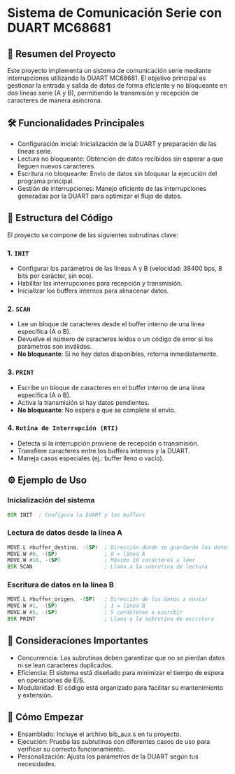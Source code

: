 # Sistema de Comunicación Serie con DUART MC68681
## 📌 Resumen del Proyecto
Este proyecto implementa un sistema de comunicación serie mediante interrupciones utilizando la DUART MC68681. El objetivo principal es gestionar la entrada y salida de datos de forma eficiente y no bloqueante en dos líneas serie (A y B), permitiendo la transmisión y recepción de caracteres de manera asíncrona.

## 🛠️ Funcionalidades Principales
- Configuración inicial: Inicialización de la DUART y preparación de las líneas serie.
- Lectura no bloqueante: Obtención de datos recibidos sin esperar a que lleguen nuevos caracteres.
- Escritura no bloqueante: Envío de datos sin bloquear la ejecución del programa principal.
- Gestión de interrupciones: Manejo eficiente de las interrupciones generadas por la DUART para optimizar el flujo de datos.
  
## 📂 Estructura del Código
El proyecto se compone de las siguientes subrutinas clave:

###  1. `INIT`
- Configurar los parámetros de las líneas A y B (velocidad: 38400 bps, 8 bits por carácter, sin eco).
- Habilitar las interrupciones para recepción y transmisión.
- Inicializar los buffers internos para almacenar datos.
  
### 2. `SCAN`
- Lee un bloque de caracteres desde el buffer interno de una línea específica (A o B).
- Devuelve el número de caracteres leídos o un código de error si los parámetros son inválidos.
- **No bloqueante**: Si no hay datos disponibles, retorna inmediatamente.

### 3. `PRINT`
- Escribe un bloque de caracteres en el buffer interno de una línea específica (A o B).
- Activa la transmisión si hay datos pendientes.
- **No bloqueante**: No espera a que se complete el envío.

### 4. `Rutina de Interrupción (RTI)`
- Detecta si la interrupción proviene de recepción o transmisión.
- Transfiere caracteres entre los buffers internos y la DUART.
- Maneja casos especiales (ej.: buffer lleno o vacío).
  
## ⚙️ Ejemplo de Uso
### Inicialización del sistema
```asm
BSR INIT  ; Configura la DUART y los buffers
```
### Lectura de datos desde la línea A
```asm
MOVE.L #buffer_destino, -(SP)  ; Dirección donde se guardarán los datos  
MOVE.W #0, -(SP)               ; 0 = línea A  
MOVE.W #10, -(SP)              ; Máximo 10 caracteres a leer  
BSR SCAN                       ; Llama a la subrutina de lectura
```
### Escritura de datos en la línea B
```asm
MOVE.L #buffer_origen, -(SP)   ; Dirección de los datos a enviar  
MOVE.W #1, -(SP)               ; 1 = línea B  
MOVE.W #5, -(SP)               ; 5 caracteres a escribir  
BSR PRINT                      ; Llama a la subrutina de escritura
```
## 📌 Consideraciones Importantes
- Concurrencia: Las subrutinas deben garantizar que no se pierdan datos ni se lean caracteres duplicados.
- Eficiencia: El sistema está diseñado para minimizar el tiempo de espera en operaciones de E/S.
- Modularidad: El código está organizado para facilitar su mantenimiento y extensión.

## 🚀 Cómo Empezar
- Ensamblado: Incluye el archivo bib_aux.s en tu proyecto.
- Ejecución: Prueba las subrutinas con diferentes casos de uso para verificar su correcto funcionamiento.
- Personalización: Ajusta los parámetros de la DUART según tus necesidades.

